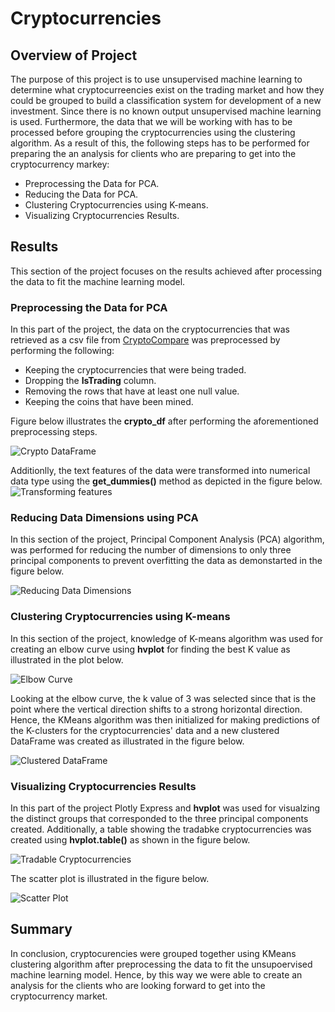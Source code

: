 # Cryptocurrencies

## Overview of Project

The purpose of this project is to use unsupervised machine learning to determine what cryptocurreencies exist on the trading market and how they could be grouped to build a classification system for development of a new investment. Since there is no known output unsupervised machine learning is used. Furthermore, the data that we will be working with has to be processed before grouping the cryptocurrencies using the clustering algorithm. As a result of this, the following steps has to be performed for preparing the an analysis for clients who are preparing to get into the cryptocurrency markey:

- Preprocessing the Data for PCA.
- Reducing the Data for PCA.
- Clustering Cryptocurrencies using K-means.
- Visualizing Cryptocurrencies Results.


## Results

This section of the project focuses on the results achieved after processing the data to fit the machine learning model.

### Preprocessing the Data for PCA 

In this part of the project, the data on the cryptocurrencies that was retrieved as a csv file from [CryptoCompare](https://min-api.cryptocompare.com/data/all/coinlist) was preprocessed by performing the following:

- Keeping the cryptocurrencies that were being traded.
- Dropping the **IsTrading** column.
- Removing the rows that have at least one null value.
- Keeping the coins that have been mined.

Figure below illustrates the **crypto_df** after performing the aforementioned preprocessing steps.

![Crypto DataFrame](Images/Crypto_DF.png)

Additionlly, the text features of the data were transformed into numerical data type using the **get_dummies()** method as depicted in the figure below.
![Transforming features](Images/X_DF.png)

### Reducing Data Dimensions using PCA

In this section of the project, Principal Component Analysis (PCA) algorithm, was performed for reducing the number of dimensions to only three principal components to prevent overfitting the data as demonstarted in the figure below.

![Reducing Data Dimensions](Images/Pcs_DF.png)

### Clustering Cryptocurrencies using K-means

In this section of the project, knowledge of K-means algorithm was used for creating an elbow curve using **hvplot** for finding the best K value as illustrated in the plot below.

![Elbow Curve](Images/Elbow_Curve.png)

Looking at the elbow curve, the k value of 3 was selected since that is the point where the vertical direction shifts to a strong horizontal direction. Hence, the KMeans algorithm was then initialized for making predictions of the K-clusters for the cryptocurrencies' data and a new clustered DataFrame was created as illustrated in the figure below.

![Clustered DataFrame](Images/Clustered_DF.png)

### Visualizing Cryptocurrencies Results

In this part of the project Plotly Express and **hvplot** was used for visualzing the distinct groups that corresponded to the three principal components created. Additionally, a table showing the tradabke cryptocurrencies was created using **hvplot.table()** as shown in the figure below.

![Tradable Cryptocurrencies](Images/Tradable_Cryptocurrencies.png)

 The scatter plot is illustrated in the figure below.

![Scatter Plot](Images/Scatter_Plot.png)

## Summary

In conclusion, cryptocurencies were grouped together using KMeans clustering algorithm after preprocessing the data to fit the unsupoervised machine learning model. Hence, by this way we were able to create an analysis for the clients who are looking forward to get into the cryptocurrency market.